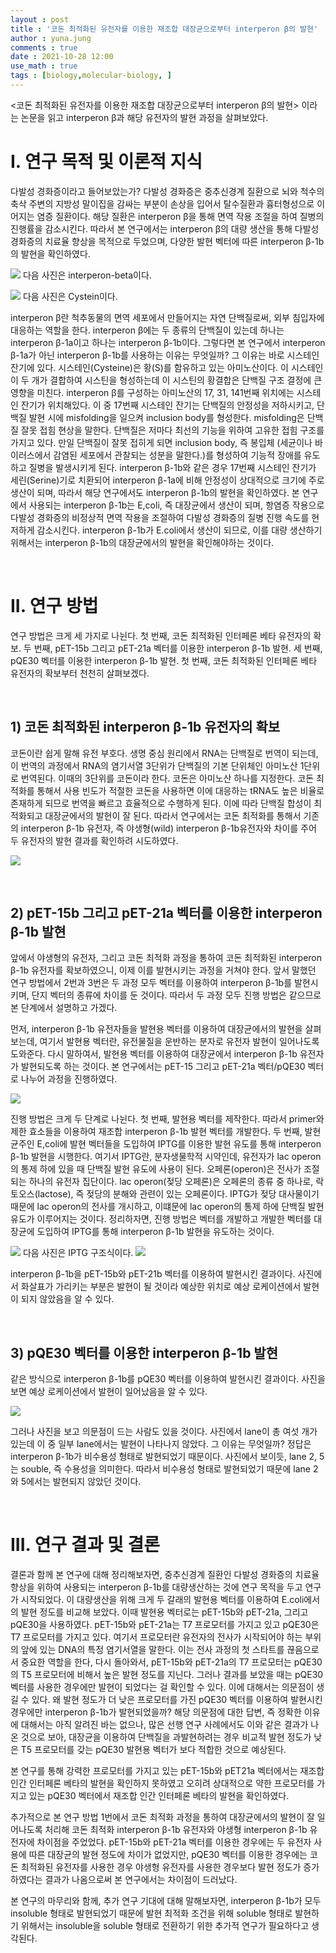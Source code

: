 ```yaml
---
layout : post
title : '코돈 최적화된 유전자를 이용한 재조합 대장균으로부터 interperon β의 발현'
author : yuna.jung
comments : true
date : 2021-10-28 12:00
use_math : true
tags : [biology,molecular-biology, ]
---
```




<코돈 최적화된 유전자를 이용한 재조합 대장균으로부터 interperon β의 발현> 이라는 논문을 읽고 interperon β과 해당 유전자의 발현 과정을 살펴보았다. 



# **I.** **연구 목적 및 이론적 지식** 

 다발성 경화증이라고 들어보았는가? 다발성 경화증은 중추신경계 질환으로 뇌와 척수의 축삭 주변의 지방성 말이집을 감싸는 부분이 손상을 입어서 탈수질환과 흉터형성으로 이어지는 염증 질환이다. 해당 질환은 interperon β을 통해 면역 작용 조절을 하여 질병의 진행률을 감소시킨다. 따라서 본 연구에서는 interperon β의 대량 생산을 통해 다발성 경화증의 치료율 향상을 목적으로 두었으며, 다양한 발현 벡터에 따른 interperon β-1b의 발현을 확인하였다. 

<img src='https://user-images.githubusercontent.com/93033380/139177553-c8086f8b-20ea-4509-8631-e9aa58cfc127.png'><interperon beta>
 다음 사진은 interperon-beta이다. 

<img src='https://user-images.githubusercontent.com/93033380/139177413-b4fd489d-b5e2-4d3c-9de5-c771f7cdc41d.png'>

<Cystein>
 다음 사진은 Cystein이다. 

 interperon β란 척추동물의 면역 세포에서 만들어지는 자연 단백질로써, 외부 침입자에 대응하는 역할을 한다. interperon β에는 두 종류의 단백질이 있는데 하나는 interperon β-1a이고 하나는 interperon β-1b이다. 그렇다면 본 연구에서 interperon β-1a가 아닌 interperon β-1b를 사용하는 이유는 무엇일까? 그 이유는 바로 시스테인 잔기에 있다. 시스테인(Cysteine)은 황(S)를 함유하고 있는 아미노산이다. 이 시스테인이 두 개가 결합하여 시스틴을 형성하는데 이 시스틴의 황결합은 단백질 구조 결정에 큰 영향을 미친다. interperon β를 구성하는 아미노산의 17, 31, 141번째 위치에는 시스테인 잔기가 위치해있다. 이 중 17번째 시스테인 잔기는 단백질의 안정성을 저하시키고, 단백질 발현 시에 misfolding을 일으켜 inclusion body를 형성한다. misfolding은 단백질 잘못 접힘 현상을 말한다. 단백질은 저마다 최선의 기능을 위하여 고유한 접힘 구조를 가지고 있다. 만일 단백질이 잘못 접히게 되면 inclusion body, 즉 봉입체 (세균이나 바이러스에서 감염된 세포에서 관찰되는 성분을 말한다.)를 형성하여 기능적 장애를 유도하고 질병을 발생시키게 된다. interperon β-1b와 같은 경우 17번째 시스테인 잔기가 세린(Serine)기로 치환되어 interperon β-1a에 비해 안정성이 상대적으로 크기에 주로 생산이 되며, 따라서 해당 연구에서도 interperon β-1b의 발현을 확인하였다. 본 연구에서 사용되는 interperon β-1b는 E,coli, 즉 대장균에서 생산이 되며, 항염증 작용으로 다발성 경화증의 비정상적 면역 작용을 조절하여 다발성 경화증의 질병 진행 속도를 현저하게 감소시킨다. interperon β-1b가 E.coli에서 생산이 되므로, 이를 대량 생산하기 위해서는 interperon β-1b의 대장균에서의 발현을 확인해야하는 것이다. 

​    

# **II.** **연구 방법** 

 연구 방법은 크게 세 가지로 나뉜다. 첫 번째, 코돈 최적화된 인터페론 베타 유전자의 확보. 두 번째, pET-15b 그리고 pET-21a 벡터를 이용한 interperon β-1b 발현. 세 번째, pQE30 벡터를 이용한 interperon β-1b 발현. 첫 번째, 코돈 최적화된 인터페론 베타 유전자의 확보부터 천천히 살펴보겠다. 

​    

## 1) 코돈 최적화된 interperon β-1b 유전자의 확보 

 코돈이란 쉽게 말해 유전 부호다. 생명 중심 원리에서 RNA는 단백질로 번역이 되는데, 이 번역의 과정에서 RNA의 염기서열 3단위가 단백질의 기본 단위체인 아미노산 1단위로 번역된다. 이때의 3단위를 코돈이라 한다. 코돈은 아미노산 하나를 지정한다. 코돈 최적화를 통해서 사용 빈도가 적절한 코돈을 사용하면 이에 대응하는 tRNA도 높은 비율로 존재하게 되므로 번역을 빠르고 효율적으로 수행하게 된다. 이에 따라 단백질 합성이 최적화되고 대장균에서의 발현이 잘 된다. 따라서 연구에서는 코돈 최적화를 통해서 기존의 interperon β-1b 유전자, 즉 야생형(wild) interperon β-1b유전자와 차이를 주어 두 유전자의 발현 결과를 확인하려 시도하였다. 

 <img src='https://user-images.githubusercontent.com/93033380/139178035-7b7f5afc-a0bf-46fc-b1be-cc3f6a6891e9.jpg'> 

​    

## 2) pET-15b 그리고 pET-21a 벡터를 이용한 interperon β-1b 발현

 앞에서 야생형의 유전자, 그리고 코돈 최적화 과정을 통하여 코돈 최적화된 interperon β-1b 유전자를 확보하였으니, 이제 이를 발현시키는 과정을 거쳐야 한다. 앞서 말했던 연구 방법에서 2번과 3번은 두 과정 모두 벡터를 이용하여 interperon β-1b를 발현시키며, 단지 벡터의 종류에 차이를 둔 것이다. 따라서 두 과정 모두 진행 방법은 같으므로 본 단계에서 설명하고 가겠다. 

 먼저, interperon β-1b 유전자들을 발현용 벡터를 이용하여 대장균에서의 발현을 살펴보는데, 여기서 발현용 벡터란, 유전물질을 운반하는 분자로 유전자 발현이 일어나도록 도와준다. 다시 말하여서, 발현용 벡터를 이용하여 대장균에서 interperon β-1b 유전자가 발현되도록 하는 것이다. 본 연구에서는 pET-15 그리고 pET-21a 벡터/pQE30 벡터로 나누어 과정을 진행하였다. 



 <img src='https://user-images.githubusercontent.com/93033380/139177840-30e9534b-5013-4ee6-b103-f90d7d7831c3.png'>



 진행 방법은 크게 두 단계로 나뉜다. 첫 번째, 발현용 벡터를 제작한다. 따라서 primer와 제한 효소들을 이용하여 재조합 interperon β-1b 발현 벡터를 개발한다. 두 번째, 발현 균주인 E,coli에 발현 벡터들을 도입하여 IPTG를 이용한 발현 유도를 통해 interperon β-1b 발현을 시행한다. 여기서 IPTG란, 분자생물학적 시약인데, 유전자가 lac operon의 통제 하에 있을 때 단백질 발현 유도에 사용이 된다. 오페론(operon)은 전사가 조절되는 하나의 유전자 집단이다. lac operon(젖당 오페론)은 오페론의 종류 중 하나로, 락토오스(lactose), 즉 젖당의 분해와 관련이 있는 오페론이다. IPTG가 젖당 대사물이기 때문에 lac operon의 전사를 개시하고, 이떄문에 lac operon의 통제 하에 단백질 발현 유도가 이루어지는 것이다. 정리하자면, 진행 방법은 벡터를 개발하고 개발한 벡터를 대장균에 도입하여 IPTG를 통해 interperon β-1b 발현을 유도하는 것이다. 

 <img src='https://user-images.githubusercontent.com/93033380/139177006-e608a111-838b-4133-913d-eb8ac29b2ce9.png'>

<IPTG>
 다음 사진은 IPTG 구조식이다. 

 <img src='https://user-images.githubusercontent.com/93033380/139178253-9dd9a918-09e8-4f64-bd01-151a4ef5417d.png'>  

 interperon β-1b을 pET-15b와 pET-21b 벡터를 이용하여 발현시킨 결과이다. 사진에서 화살표가 가리키는 부분은 발현이 될 것이라 예상한 위치로 예상 로케이션에서 발현이 되지 않았음을 알 수 있다. 

​    

## 3) pQE30 벡터를 이용한 interperon β-1b 발현

같은 방식으로 interperon β-1b를 pQE30 벡터를 이용하여 발현시킨 결과이다. 사진을 보면 예상 로케이션에서 발현이 일어났음을 알 수 있다. 

<img src='https://user-images.githubusercontent.com/93033380/139178404-2f88c4a9-c706-46f2-85da-e6906591d938.png'>

 그러나 사진을 보고 의문점이 드는 사람도 있을 것이다. 사진에서 lane이 총 여섯 개가 있는데 이 중 일부 lane에서는 발현이 나타나지 않았다. 그 이유는 무엇일까? 정답은 interperon β-1b가 비수용성 형태로 발현되었기 때문이다. 사진에서 보이듯, lane 2, 5는 souble, 즉 수용성을 의미한다. 따라서 비수용성 형태로 발현되었기 때문에 lane 2와 5에서는 발현되지 않았던 것이다.     

​    

# **III.** **연구 결과 및 결론** 

 결론과 함께 본 연구에 대해 정리해보자면, 중추신경계 질환인 다발성 경화증의 치료율 향상을 위하여 사용되는 interperon β-1b를 대량생산하는 것에 연구 목적을 두고 연구가 시작되었다. 이 대량생산을 위해 크게 두 갈래의 발현용 벡터를 이용하여 E.coli에서의 발현 정도를 비교해 보았다. 이때 발현용 벡터로는 pET-15b와 pET-21a, 그리고 pQE30을 사용하였다. pET-15b와 pET-21a는 T7 프로모터를 가지고 있고 pQE30은 T7 프로모터를 가지고 있다. 여기서 프로모터란 유전자의 전사가 시작되어야 하는 부위의 앞에 있는 DNA의 특정 염기서열을 말한다. 이는 전사 과정의 첫 스타트를 끊음으로서 중요한 역할을 한다, 다시 돌아와서, pET-15b와 pET-21a의 T7 프로모터는 pQE30의 T5 프로모터에 비해서 높은 발현 정도를 지닌다. 그러나 결과를 보았을 때는 pQE30 벡터를 사용한 경우에만 발현이 되었다는 걸 확인할 수 있다. 이에 대해서는 의문점이 생길 수 있다. 왜 발현 정도가 더 낮은 프로모터를 가진 pQE30 벡터를 이용하여 발현시킨 경우에만 interperon β-1b가 발현되었을까? 해당 의문점에 대한 답변, 즉 정확한 이유에 대해서는 아직 알려진 바는 없으나, 많은 선행 연구 사례에서도 이와 같은 결과가 나온 것으로 보아, 대장균을 이용하여 단백질을 과발현하려는 경우 비교적 발현 정도가 낮은 T5 프로모터를 갖는 pQE30 발현용 벡터가 보다 적합한 것으로 예상된다. 

 본 연구를 통해 강력한 프로모터를 가지고 있는 pET-15b와 pET21a 벡터에서는 재조합 인간 인터페론 베타의 발현을 확인하지 못하였고 오히려 상대적으로 약한 프로모터를 가지고 있는 pQE30 벡터에서 재조합 인간 인터페론 베타의 발현을 확인하였다. 

 추가적으로 본 연구 방법 1번에서 코돈 최적화 과정을 통하여 대장균에서의 발현이 잘 일어나도록 처리해 코돈 최적화 interperon β-1b 유전자와 야생형 interperon β-1b 유전자에 차이점을 주었었다. pET-15b와 pET-21a 벡터를 이용한 경우에는 두 유전자 사용에 따른 대장균의 발현 정도에 차이가 없었지만, pQE30 벡터를 이용한 경우에는 코돈 최적화된 유전자를 사용한 경우 야생형 유전자를 사용한 경우보다 발현 정도가 증가하였다는 결과가 나옴으로써 본 연구에서는 차이점이 드러났다. 

 본 연구의 마무리와 함께, 추가 연구 기대에 대해 말해보자면, interperon β-1b가 모두 insoluble 형태로 발현되었기 때문에 발현 최적화 조건을 위해 soluble 형태로 발현하기 위해서는 insoluble을 soluble 형태로 전환하기 위한 추가적 연구가 필요하다고 생각된다. 
